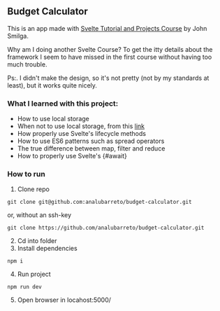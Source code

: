 ## Budget Calculator

This is an app made with [Svelte Tutorial and Projects Course](https://www.udemy.com/course/svelte-tutorial-and-projects-course/) by John Smilga.

Why am I doing another Svelte Course? To get the itty details about the framework I seem to have missed in the first course without having too much trouble.

Ps:. I didn't make the design, so it's not pretty (not by my standards at least), but it works quite nicely.

### What I learned with this project:

- How to use local storage
- When not to use local storage, from this [link](https://snyk.io/blog/is-localstorage-safe-to-use/?fbclid=IwAR150WFR4CeUzxOzW51sKXs813670rpwPG2pCjxvtRCxemC-8IHhjmRIFNY)
- How properly use Svelte's lifecycle methods
- How to use ES6 patterns such as spread operators
- The true difference between map, filter and reduce
- How to properly use Svelte's {#await}

### How to run

1. Clone repo

```
git clone git@github.com:analubarreto/budget-calculator.git
```

or, without an ssh-key

```
git clone https://github.com/analubarreto/budget-calculator.git
```

2. Cd into folder
3. Install dependencies

```
npm i
```

4. Run project

```
npm run dev
```

5. Open browser in locahost:5000/
